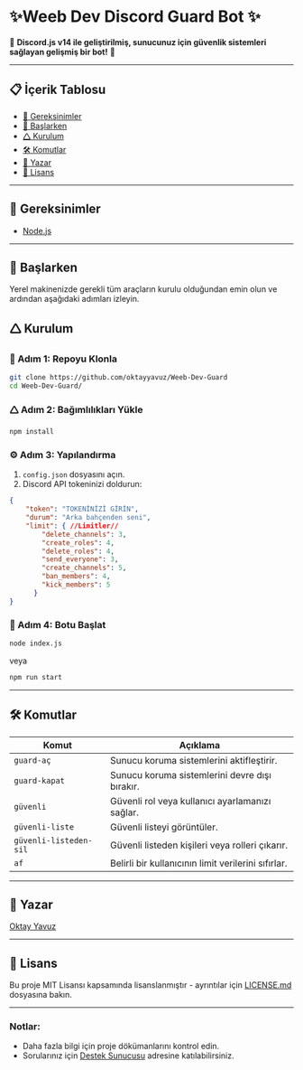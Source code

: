 # ✨Weeb Dev Discord Guard Bot ✨

🤖 **Discord.js v14 ile geliştirilmiş, sunucunuz için güvenlik sistemleri sağlayan gelişmiş bir bot!** 🤖  

---  

## 📋 İçerik Tablosu  
- [🔧 Gereksinimler](#gereksinimler)  
- [🚀 Başlarken](#başlarken)  
- [🛆 Kurulum](#kurulum)  
- [🛠️ Komutlar](#komutlar)  
- [👤 Yazar](#yazar)  
- [📄 Lisans](#lisans)  

---  

## 🔧 Gereksinimler  
- [Node.js](https://nodejs.org/en/)  

---  

## 🚀 Başlarken  
Yerel makinenizde gerekli tüm araçların kurulu olduğundan emin olun ve ardından aşağıdaki adımları izleyin.  

## 🛆 Kurulum  

### 📂 Adım 1: Repoyu Klonla  

```bash  
git clone https://github.com/oktayyavuz/Weeb-Dev-Guard  
cd Weeb-Dev-Guard/  
```  

### 🛆 Adım 2: Bağımlılıkları Yükle  

```bash  
npm install
```  

### ⚙️ Adım 3: Yapılandırma  
1. `config.json` dosyasını açın.  
2. Discord API tokeninizi doldurun:  

```json  
{
    "token": "TOKENİNİZİ GİRİN",
    "durum": "Arka bahçenden seni",
    "limit": { //Limitler//
        "delete_channels": 3,
        "create_roles": 4,
        "delete_roles": 4,
        "send_everyone": 3,
        "create_channels": 5,
        "ban_members": 4,
        "kick_members": 5
      }
}
```  

### 🚀 Adım 4: Botu Başlat  

```bash  
node index.js  
```  

veya  

```bash  
npm run start  
```  

---  

## 🛠️ Komutlar  

| Komut   | Açıklama                                     |  
|---------|---------------------------------------------|  
| `guard-aç` | Sunucu koruma sistemlerini aktifleştirir.    |  
| `guard-kapat` | Sunucu koruma sistemlerini devre dışı bırakır.    |  
| `güvenli` | Güvenli rol veya kullanıcı ayarlamanızı sağlar.    |  
| `güvenli-liste` | Güvenli listeyi görüntüler.    |  
| `güvenli-listeden-sil` | Güvenli listeden kişileri veya rolleri çıkarır.    |  
| `af` | Belirli bir kullanıcının limit verilerini sıfırlar.    |  

---  

## 👤 Yazar  
[Oktay Yavuz](https://oktaydev.com.tr/)  

---  

## 📄 Lisans  
Bu proje MIT Lisansı kapsamında lisanslanmıştır - ayrıntılar için [LICENSE.md](LICENSE) dosyasına bakın.  

---  

### Notlar:  
- Daha fazla bilgi için proje dökümanlarını kontrol edin.  
- Sorularınız için [Destek Sunucusu](https://discord.gg/dvCKjxHn35) adresine katılabilirsiniz.


